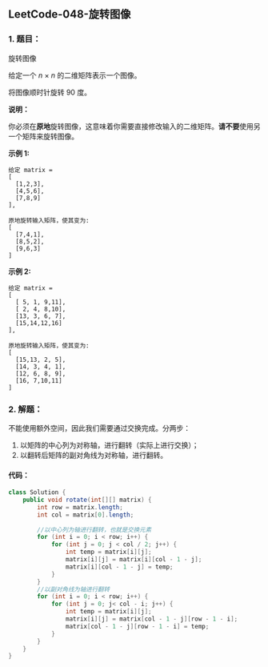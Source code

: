 ## LeetCode-048-旋转图像

### 1. 题目：

旋转图像

给定一个 *n* × *n* 的二维矩阵表示一个图像。

将图像顺时针旋转 90 度。

**说明：**

你必须在**原地**旋转图像，这意味着你需要直接修改输入的二维矩阵。**请不要**使用另一个矩阵来旋转图像。

**示例 1:**

```
给定 matrix = 
[
  [1,2,3],
  [4,5,6],
  [7,8,9]
],

原地旋转输入矩阵，使其变为:
[
  [7,4,1],
  [8,5,2],
  [9,6,3]
]
```

**示例 2:**

```
给定 matrix =
[
  [ 5, 1, 9,11],
  [ 2, 4, 8,10],
  [13, 3, 6, 7],
  [15,14,12,16]
], 

原地旋转输入矩阵，使其变为:
[
  [15,13, 2, 5],
  [14, 3, 4, 1],
  [12, 6, 8, 9],
  [16, 7,10,11]
]
```

### 2. 解题：

不能使用额外空间，因此我们需要通过交换完成。分两步：

1. 以矩阵的中心列为对称轴，进行翻转（实际上进行交换）；
2. 以翻转后矩阵的副对角线为对称轴，进行翻转。

#### 代码：

```java
class Solution {
    public void rotate(int[][] matrix) { 
        int row = matrix.length;
        int col = matrix[0].length;
        
        //以中心列为轴进行翻转，也就是交换元素
        for (int i = 0; i < row; i++) {
            for (int j = 0; j < col / 2; j++) {
                int temp = matrix[i][j];
                matrix[i][j] = matrix[i][col - 1 - j];
                matrix[i][col - 1 - j] = temp;
            }
        }
        //以副对角线为轴进行翻转
        for (int i = 0; i < row; i++) {
            for (int j = 0; j< col - i; j++) {
                int temp = matrix[i][j];
                matrix[i][j] = matrix[col - 1 - j][row - 1 - i];
                matrix[col - 1 - j][row - 1 - i] = temp;
            }
        }
    }
}
```

